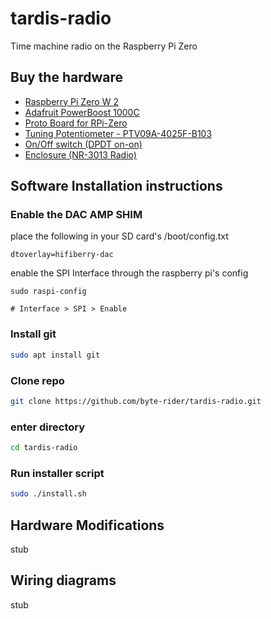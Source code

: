 # tardis-radio
Time machine radio on the Raspberry Pi Zero

## Buy the hardware
* [Raspberry Pi Zero W 2](https://www.google.com/search?q=raspberry+pi+zero+w+2&tbm=shop)
* [Adafruit PowerBoost 1000C](https://www.google.com/search?q=adafruit+powerboost+1000c&tbm=shop)
* [Proto Board for RPi-Zero](https://www.google.com/search?tbm=shop&q=Raspberry+Pi+Zero+Proto+Board)
* [Tuning Potentiometer - PTV09A-4025F-B103](https://www.google.com/search?tbm=shop&q=PTV09A-4025F-B103)
* [On/Off switch (DPDT on-on)](https://www.google.com/search?tbm=shop&q=DPDT+switch+on-on)
* [Enclosure (NR-3013 Radio)](https://www.google.com/search?tbm=shop&q=NR-3013+radio)

## Software Installation instructions

### Enable the DAC AMP SHIM
place the following in your SD card's /boot/config.txt
```
dtoverlay=hifiberry-dac
```

enable the SPI Interface through the raspberry pi's config
```
sudo raspi-config

# Interface > SPI > Enable
```

### Install git
```bash
sudo apt install git
```

### Clone repo
```bash
git clone https://github.com/byte-rider/tardis-radio.git
```
### enter directory
```bash
cd tardis-radio
```

### Run installer script
```bash
sudo ./install.sh
```

## Hardware Modifications
stub

## Wiring diagrams
stub